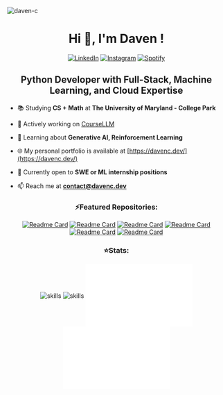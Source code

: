 <p align="left"> <img src="https://komarev.com/ghpvc/?username=daven-c&label=Profile%20views&color=0e75b6&style=flat" alt="daven-c" /> </p>

<h1 align="center">Hi 👋, I'm Daven !</h1>
<div align="center">
  <a href="https://www.linkedin.com/in/daven-chang" target="_blank"><img src="https://img.shields.io/badge/LinkedIn-%230077B5.svg?&style=flat-square&logo=linkedin&logoColor=white" alt="LinkedIn"></a>
  <a href="https://www.instagram.com/daven__chang/" target="_blank"><img src="https://img.shields.io/badge/Instagram-%23E4405F.svg?&style=flat-square&logo=instagram&logoColor=white" alt="Instagram"></a>
  <a href="https://open.spotify.com/artist/0iEtIxbK0KxaSlF7G42ZOp" target="_blank"><img src="https://img.shields.io/badge/Spotify-%231ED760.svg?&style=flat-square&logo=spotify&logoColor=white" alt="Spotify"></a>
</div>
<h2 align="center">Python Developer with Full-Stack, Machine Learning, and Cloud Expertise</h2>

- 📚 Studying **CS + Math** at **The University of Maryland - College Park**

- 🚀 Actively working on [CourseLLM](https://github.com/daven-c/CourseLLM)

- 🌱 Learning about **Generative AI, Reinforcement Learning**

- 🌐 My personal portfolio is available at [https://davenc.dev/](https://davenc.dev/)

- 🤝 Currently open to **SWE or ML internship positions**

- 📫 Reach me at **contact@davenc.dev**

<div align="center">
<h3>⚡Featured Repositories:</h3>

[![Readme Card](https://github-readme-stats.vercel.app/api/pin/?username=daven-c&repo=Course&theme=transparent&title_color=#4894e0&hide_border=true)](https://github.com/daven-c/Course)
[![Readme Card](https://github-readme-stats.vercel.app/api/pin/?username=daven-c&repo=BandMaker&theme=transparent&title_color=#4894e0&border_color=#1c1f24)](https://github.com/daven-c/BandMaker)
[![Readme Card](https://github-readme-stats.vercel.app/api/pin/?username=daven-c&repo=MNIST2VEC&theme=transparent&title_color=#4894e0)](https://github.com/daven-c/MNIST2VEC)
[![Readme Card](https://github-readme-stats.vercel.app/api/pin/?username=daven-c&repo=DigitGAN&theme=transparent&title_color=#4894e0)](https://github.com/daven-c/DigitGAN)
[![Readme Card](https://github-readme-stats.vercel.app/api/pin/?username=daven-c&repo=SnakeArena&theme=transparent&title_color=#4894e0)](https://github.com/daven-c/SnakeArena)
[![Readme Card](https://github-readme-stats.vercel.app/api/pin/?username=daven-c&repo=TeamCreator&theme=transparent&title_color=#4894e0)](https://github.com/daven-c/TeamCreator)

</div>


<div align="center">
  <h3>⭐Stats:</h3>
  
  <img align="center" width="49%" alt="skills" src="https://github-widgetbox.vercel.app/api/skills?languages=python,java,c,rust,javascript,typescript,mysql&libraries=react,django,bootstrap,tensorflow,jquery&theme=carbon&includeNames=true&)">
  <img align="center" width="49%"alt="skills" src="https://github-widgetbox.vercel.app/api/skills?tools=aws,git,docker,npm,heroku&software=linux,windows,vscode&theme=carbon&includeNames=true&)">

  <img align="center" width="49%" src="https://raw.githubusercontent.com/daven-c/github-stats-transparent/output/generated/overview.svg" />
  <img align="center" width="49%" src="https://raw.githubusercontent.com/daven-c/github-stats-transparent/output/generated/languages.svg" />
</div>
